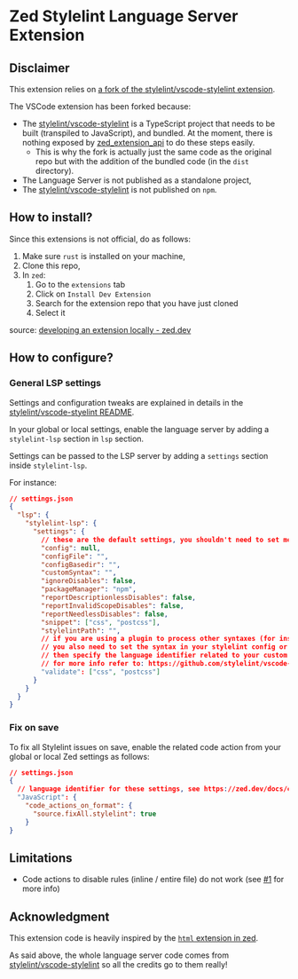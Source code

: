 # Zed Stylelint Language Server Extension

## Disclaimer

This extension relies on [a fork of the stylelint/vscode-stylelint extension](https://github.com/florian-sanders/vscode-stylelint-prebuilt).

The VSCode extension has been forked because:

- The [stylelint/vscode-stylelint](https://github.com/stylelint/vscode-stylelint) is a TypeScript project that needs to be built (transpiled to JavaScript), and bundled. At the moment, there is nothing exposed by [zed_extension_api](https://docs.rs/zed_extension_api/latest/zed_extension_api/index.html) to do these steps easily.
  - This is why the fork is actually just the same code as the original repo but with the addition of the bundled code (in the `dist` directory).
- The Language Server is not published as a standalone project,
- The [stylelint/vscode-stylelint](https://github.com/stylelint/vscode-stylelint) is not published on `npm`.

## How to install?

Since this extensions is not official, do as follows:

1. Make sure `rust` is installed on your machine,
2. Clone this repo,
3. In `zed`:
   1. Go to the `extensions` tab
   2. Click on `Install Dev Extension`
   3. Search for the extension repo that you have just cloned
   4. Select it

source: [developing an extension locally - zed.dev](https://zed.dev/docs/extensions/developing-extensions#developing-an-extension-locally)

## How to configure?

### General LSP settings

Settings and configuration tweaks are explained in details in the [stylelint/vscode-styelint README](https://github.com/stylelint/vscode-stylelint/blob/main/README.md).

In your global or local settings, enable the language server by adding a `stylelint-lsp` section in `lsp` section.

Settings can be passed to the LSP server by adding a `settings` section inside `stylelint-lsp`.

For instance:
```JSON
// settings.json
{
  "lsp": {
    "stylelint-lsp": {
      "settings": {
        // these are the default settings, you shouldn't need to set most of them, only add them as needed
        "config": null,
        "configFile": "",
        "configBasedir": "",
        "customSyntax": "",
        "ignoreDisables": false,
        "packageManager": "npm",
        "reportDescriptionlessDisables": false,
        "reportInvalidScopeDisables": false,
        "reportNeedlessDisables": false,
        "snippet": ["css", "postcss"],
        "stylelintPath": "",
        // if you are using a plugin to process other syntaxes (for instance scss, or css-in-js)
        // you also need to set the syntax in your stylelint config or in the `customSyntax` setting above
        // then specify the language identifier related to your custom syntax (for instance `javascript` for `css-in-js`)
        // for more info refer to: https://github.com/stylelint/vscode-stylelint?tab=readme-ov-file#%EF%B8%8F-only-css-and-postcss-are-validated-by-default
        "validate": ["css", "postcss"]
      }
    }
  }
}
```

### Fix on save

To fix all Stylelint issues on save, enable the related code action from your global or local Zed settings as follows:

```JSON
// settings.json
{
  // language identifier for these settings, see https://zed.dev/docs/configuring-languages#language-specific-settings for more info
  "JavaScript": {
    "code_actions_on_format": {
      "source.fixAll.stylelint": true
    }
}
```

## Limitations

- Code actions to disable rules (inline / entire file) do not work (see [#1](https://github.com/florian-sanders/zed-stylelint/issues/1#issuecomment-2508215176) for more info)

## Acknowledgment

This extension code is heavily inspired by the [`html` extension in zed](https://github.com/zed-industries/zed/tree/main/extensions/html).

As said above, the whole language server code comes from [stylelint/vscode-stylelint](https://github.com/stylelint/vscode-stylelint) so all the credits go to them really!
